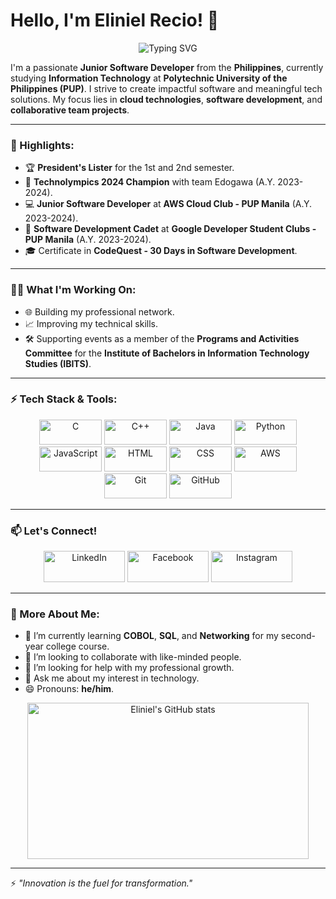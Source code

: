 # Hello, I'm Eliniel Recio! 👋

<p align="center">
  <img src="https://readme-typing-svg.demolab.com?font=Fira+Code&size=28&pause=1000&color=6A5ACD&center=true&vCenter=true&width=600&lines=Welcome+to+my+GitHub+Profile!+%F0%9F%91%8B;I+am+a+Software+Developer!+%F0%9F%92%BB;Let's+create+something+amazing!+%F0%9F%9A%80" alt="Typing SVG" />
</p>

I'm a passionate **Junior Software Developer** from the **Philippines**, currently studying **Information Technology** at **Polytechnic University of the Philippines (PUP)**. I strive to create impactful software and meaningful tech solutions. My focus lies in **cloud technologies**, **software development**, and **collaborative team projects**.

---

### 🌟 Highlights:

- 🏆 **President's Lister** for the 1st and 2nd semester.
- 🥇 **Technolympics 2024 Champion** with team Edogawa (A.Y. 2023-2024).
- 💻 **Junior Software Developer** at **AWS Cloud Club - PUP Manila** (A.Y. 2023-2024).
- 🚀 **Software Development Cadet** at **Google Developer Student Clubs - PUP Manila** (A.Y. 2023-2024).
- 🎓 Certificate in **CodeQuest - 30 Days in Software Development**.

---

### 👨‍💻 What I'm Working On:

- 🌐 Building my professional network.
- 📈 Improving my technical skills.
- 🛠️ Supporting events as a member of the **Programs and Activities Committee** for the **Institute of Bachelors in Information Technology Studies (IBITS)**.

---

### ⚡ Tech Stack & Tools:
<p align="center">
  <img src="https://img.shields.io/badge/Language-C-blue?logo=c&logoColor=white" alt="C" width="100" height="40"/>
  <img src="https://img.shields.io/badge/Language-C++-00599C?logo=c%2B%2B&logoColor=white" alt="C++" width="100" height="40"/>
  <img src="https://img.shields.io/badge/Language-Java-orange?logo=java&logoColor=white" alt="Java" width="100" height="40"/>
  <img src="https://img.shields.io/badge/Language-Python-3776AB?logo=python&logoColor=white" alt="Python" width="100" height="40"/>
  <img src="https://img.shields.io/badge/Language-JavaScript-F7DF1E?logo=javascript&logoColor=black" alt="JavaScript" width="100" height="40"/>
  <img src="https://img.shields.io/badge/Frontend-HTML-orange?logo=html5&logoColor=white" alt="HTML" width="100" height="40"/>
  <img src="https://img.shields.io/badge/Frontend-CSS-blue?logo=css3&logoColor=white" alt="CSS" width="100" height="40"/>
  <img src="https://img.shields.io/badge/Cloud-AWS-FF9900?logo=amazonaws&logoColor=white" alt="AWS" width="100" height="40"/>
  <img src="https://img.shields.io/badge/Tools-Git-F05032?logo=git&logoColor=white" alt="Git" width="100" height="40"/>
  <img src="https://img.shields.io/badge/Tools-GitHub-181717?logo=github&logoColor=white" alt="GitHub" width="100" height="40"/>
</p>

---

### 📫 Let's Connect!

<p align="center">
  <a href="https://www.linkedin.com/in/recio-eliniel-932521291/"><img src="https://img.shields.io/badge/LinkedIn-blue?logo=linkedin&logoColor=white" alt="LinkedIn" width="130" height="50"/></a>
  <a href="https://www.facebook.com/happyreshh?mibextid=LQQJ4d"><img src="https://img.shields.io/badge/Facebook-1877F2?logo=facebook&logoColor=white" alt="Facebook" width="130" height="50"/></a>
  <a href="https://www.instagram.com/happyresh?igsh=ZHF4OXpqNzh2am4x&utm_source=qr"><img src="https://img.shields.io/badge/Instagram-E4405F?logo=instagram&logoColor=white" alt="Instagram" width="130" height="50"/></a>
</p>

---

### 🔭 More About Me:

- 🌱 I’m currently learning **COBOL**, **SQL**, and **Networking** for my second-year college course.
- 👯 I’m looking to collaborate with like-minded people.
- 🤔 I’m looking for help with my professional growth.
- 💬 Ask me about my interest in technology.
- 😄 Pronouns: **he/him**.

<p align="center">
  <img src="https://github-readme-stats.vercel.app/api?username=happyresh&show_icons=true&theme=radical" alt="Eliniel's GitHub stats" width="450" height="250"/>
</p>

---

⚡️ *"Innovation is the fuel for transformation."*

